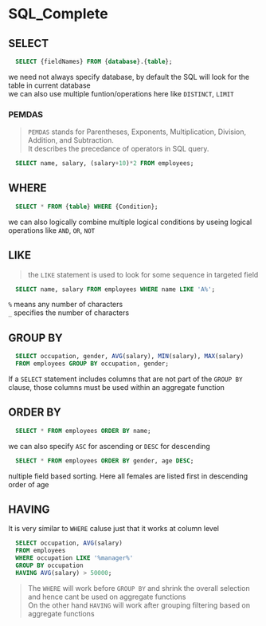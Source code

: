 # SQL_Complete

## SELECT 
```sql
  SELECT {fieldNames} FROM {database}.{table};
```
we need not always specify database, by default the SQL will look for the table in current database<br>
we can also use multiple funtion/operations here like `DISTINCT`, `LIMIT`
### PEMDAS
> `PEMDAS` stands for Parentheses, Exponents, Multiplication, Division, Addition, and Subtraction.<br>
> It describes the precedance of operators in SQL query.
```sql
  SELECT name, salary, (salary+10)*2 FROM employees;
```
## WHERE
```sql
  SELECT * FROM {table} WHERE {Condition};
```
we can also logically combine multiple logical conditions by useing logical operations like `AND`, `OR`, `NOT`
## LIKE
> the `LIKE` statement is used to look for some sequence in targeted field
```sql
  SELECT name, salary FROM employees WHERE name LIKE 'A%';
```
`%` means any number of characters<br> 
`_` specifies the number of characters
## GROUP BY
```sql
  SELECT occupation, gender, AVG(salary), MIN(salary), MAX(salary)
  FROM employees GROUP BY occupation, gender;
```
If a `SELECT` statement includes columns that are not part of the `GROUP BY` clause, those columns must be used within an aggregate function
## ORDER BY
```sql
  SELECT * FROM employees ORDER BY name;
```
we can also specify `ASC` for ascending or `DESC` for descending
```sql
  SELECT * FROM employees ORDER BY gender, age DESC;
```
nultiple field based sorting. Here all females are listed first in descending order of age
## HAVING 
It is very similar to `WHERE` caluse just that it works at column level 
```sql
  SELECT occupation, AVG(salary)
  FROM employees
  WHERE occupation LIKE '%manager%'
  GROUP BY occupation
  HAVING AVG(salary) > 50000;
```
> The `WHERE` will work before `GROUP BY` and shrink the overall selection and hence cant be used on aggregate functions<br>
> On the other hand `HAVING` will work after grouping filtering based on aggregate functions

